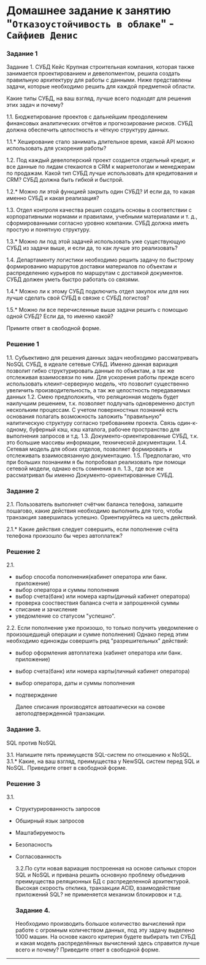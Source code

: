 # Домашнее задание к занятию "`Отказоустойчивость в облаке`" - `Сайфиев Денис`


### Задание 1

Задание 1. СУБД
Кейс
Крупная строительная компания, которая также занимается проектированием и девелопментом, решила создать правильную архитектуру для работы с данными. Ниже представлены задачи, которые необходимо решить для каждой предметной области.

Какие типы СУБД, на ваш взгляд, лучше всего подходят для решения этих задач и почему?

1.1. Бюджетирование проектов с дальнейшим преодолением финансовых аналитических отчётов и прогнозирование рисков. СУБД должна обеспечить целостность и чёткую структуру данных.

1.1.* Хеширование стало занимать длительное время, какой API можно использовать для ускорения работы?

1.2. Под каждый девелоперский проект создается отдельный кредит, и все данные по лидам стекаются в CRM к маркетологам и менеджерам по продажам. Какой тип СУБД лучше использовать для кредитования и CRM? СУБД должна быть гибкой и быстрой.

1.2.* Можно ли этой функцией закрыть один СУБД? И если да, то какая именно СУБД и какая реализация?

1.3. Отдел контроля качества решил создать основы в соответствии с корпоративными нормами и правилами, учебными материалами и т. д., сформированными согласно уровню компании. СУБД должна иметь простую и понятную структуру.

1.3.* Можно ли под этой задачей использовать уже существующую СУБД из задачи выше, и если да, то как лучше это реализовать?

1.4. Департаменту логистики необходимо решить задачу по быстрому формированию маршрутов доставки материалов по объектам и распределению курьеров по маршрутам с доставкой документов. СУБД должен уметь быстро работать со связями.

1.4.* Можно ли к этому СУБД подключить отдел закупок или для них лучше сделать свой СУБД в связке с СУБД логистов?

1.5.* Можно ли все перечисленные выше задачи решить с помощью одной СУБД? Если да, то именно какой?

Примите ответ в свободной форме.


### Решение 1

1.1. Субьективно для решения данных задач необходимо рассматривать NoSQL СУБД, в идеале сетевые СУБД. Именно данная вариация позволит гибко структурировать данные по объектам, а так же отслеживая взаимосвязи по ним. Для ускорения работы прежде всего использовать клеинт-серверную модель, что позволит существенно увеличить производительность, а так же целостность передаваемых данных
1.2. Смею предположить, что реляционная модель будет наилучшим решением, т.к. позволяет подлучать одновременно доступ нескольким процессам. С учетом поверхностных познаний есть основания полагать возможность заложить "правильную" налитическую структуру согласно требованиям проекта. Связь один-к-одному, буферный кэш, кэш каталога, рабочее пространство для выполнения запросов и т.д.
1.3. Документо-ориентированные СУБД,  т.к. это большие массивы информации, технической документации.
1.4. Сетевая модель для обоих отделов, позволяет формировать и отслеживать взаимосвязанную документацию.
1.5. Предполагаю, что при больших познаниям я бы попробовал реализовать при помощи сетевой модели, однако есть сомнения в п. 1.3., где все же рассматривал бы именно Документо-ориентированные СУБД.

### Задание 2

2.1. Пользователь выполняет счётчик баланса телефона, запишите пошагово, какие действия необходимо выполнить для того, чтобы транзакция завершилась успешно. Ориентируйтесь на шесть действий.

2.1.* Какие действия следует совершить, если пополнение счёта телефона произошло бы через автоплатеж?

### Решение 2

2.1. 
- выбор способа пополнения(кабинет оператора или банк. приложение)
- выбор  оператора и суммы пополнения
- выбор счета(банк) или номера карты(дичный кабинет оператора)
- проверка сооствествия баланса счета и запрошенной суммы
- списание и зачисление
- уведомление со статусом "успешно".

2.2. 
Если пополнение уже произошо, то только получить уведомление о произошедшецй операции и сумме пополнения) Однако перед этим необходимо единожды совершить ряд "разрешительных" действий:

- выбор оформления автоплатежа (кабинет оператора или банк. приложение)
- выбор счета(банк) или номера карты(личный кабинет оператора)
- выбор  оператора, даты и суммы пополнения
- подтверждение

  Далее списания производятся автоаатически на сонове автоподтвержденной транзакции.

### Задание 3. 

SQL против NoSQL

3.1. Напишите пять преимуществ SQL-систем по отношению к NoSQL.
3.1.* Какие, на ваш взгляд, преимущества у NewSQL систем перед SQL и NoSQL.
Приведите ответ в свободной форме.  

### Решение 3

3.1. 
- Структурированность запросов
- Обширный язык запросов
- Маштабируемость
- Безопасность
- Согласованность

  3.2.По сути новая вариация построенная на основе сильных сторон SQL и NoSQL и привана решить основную проблему объединив преимущества реляционных БД с распределенной архитектурой. Высокая скорость отклика, транзакции ACID, взаимодействие приложений SQL? не применяется механизм блокировок и т.д.

  ### Задание 4.

   Необходимо производить большое количество вычислений при работе с огромным количеством данных, под эту задачу выделено 1000 машин.
На основе какого критерия будете выбирать тип СУБД и какая модель распределённых вычислений здесь справится лучше всего и почему?
Приведите ответ в свободной форме.



---

